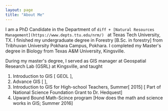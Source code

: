 ```yaml
---
layout: page
title: "About Me"
---
```


I am a PhD Candidate in the Department of ```diff + [Natural Resources Management](https://www.depts.ttu.edu/nrm/) ``` at Texas Tech University, TX. I finished my undergraduate degree  in Forestry [B.Sc. in forestry] from Tribhuvan University Pokhara Campus, Pokhara. I completed my Master's degree in Biology from Texas A&M University, Kingsville. 

During my master's degree, I served as GIS manager at Geospatial Research Lab (GSRL) at Kingsville, and taught
1) Introduction to GIS [ GEOL ], 
2) Advance GIS         [ ],
3) Introduction to GIS for High-school Teachers, Summer[ 2015] [ Part of National Science Foundation Grant to Dr. Hedquest]
4) Upward Bound Math-Scince program [How does the math and science works in GIS; Summer 2016] 
